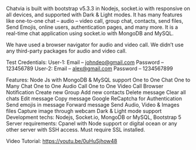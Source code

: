 Chatvia is built with bootstrap v5.3.3 in Nodejs, socket.io with responsive on all devices, and supported with Dark & Light modes.
It has many features like one-to-one chat – audio – video call, group chat, contacts, send files, Send Emojis, online users, authentication pages, and many more.
It is a real-time chat application using socket.io with MongoDB and MySQL.

We have used a browser navigator for audio and video call.
We didn’t use any third-party packages for audio and video call.

Test Credentials:
User-1:
Email – johndeo@gmail.com
Password – 123456789
User-2:
Email – alex@gmail.com
Password – 1234567899

Features:
Node Js with MongoDB & MySQL support
One to One Chat
One to Many Chat
One to One Audio Call
One to One Video Call
Browser Notification
Create new Group
Add new contacts
Delete message
Clear all chats
Edit message
Copy message
Google ReCaptcha for Authentication
Send emojis in message
Forward message
Send Audio, Video & Images files
Capture image through webcam
Dark & Light mode support
Development techs:
Nodejs, Socket.io, MongoDB or MySQL, Bootstrap 5
Server requirements:
Cpanel with Node support or digital ocean or any other server with SSH access.
Must require SSL installed.

Video Tutorial:
https://youtu.be/0uHuSjhow48
